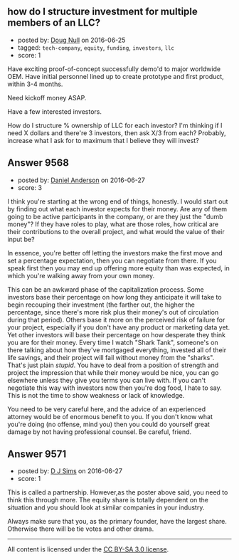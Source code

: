 ## how do I structure investment for multiple members of an LLC?

- posted by: [Doug Null](https://stackexchange.com/users/387639/doug-null) on 2016-06-25
- tagged: `tech-company`, `equity`, `funding`, `investors`, `llc`
- score: 1

Have exciting proof-of-concept successfully demo'd to major worldwide OEM.
Have initial personnel lined up to create prototype and first product, within 3-4 months.

Need kickoff money ASAP.

Have a few interested investors.

How do I structure % ownership of LLC for each investor?
I'm thinking if I need X dollars and there're 3 investors, then ask X/3 from each?   Probably, increase what I ask for to maximum that I believe they will invest?




## Answer 9568

- posted by: [Daniel Anderson](https://stackexchange.com/users/8398759/daniel-anderson) on 2016-06-27
- score: 3

I think you're starting at the wrong end of things, honestly.  I would start out by finding out what each investor expects for their money.  Are any of them going to be active participants in the company, or are they just the "dumb money"?  If they have roles to play, what are those roles, how critical are their contributions to the overall project, and what would the value of their input be?

In essence, you're better off letting the investors make the first move and set a percentage expectation, then you can negotiate from there.  If you speak first then you may end up offering more equity than was expected, in which you're walking away from your own money.

This can be an awkward phase of the capitalization process.  Some investors base their percentage on how long they anticipate it will take to begin recouping their investment (the farther out, the higher the percentage, since there's more risk plus their money's out of circulation during that period).  Others base it more on the perceived risk of failure for your project, especially if you don't have any product or marketing data yet.  Yet other investors will base their percentage on how desperate they think you are for their money.  Every time I watch "Shark Tank", someone's on there talking about how they've mortgaged everything, invested all of their life savings, and their project will fail without money from the "sharks".  That's just plain *stupid*.  You have to deal from a position of strength and project the impression that while their money would be nice, you can go elsewhere unless they give you terms you can live with.  If you can't negotiate this way with investors now then you're dog food, I hate to say.  This is not the time to show weakness or lack of knowledge.

You need to be very careful here, and the advice of an experienced attorney would be of enormous benefit to you.  If you don't know what you're doing (no offense, mind you) then you could do yourself great damage by not having professional counsel.  Be careful, friend.


## Answer 9571

- posted by: [D J Sims](https://stackexchange.com/users/7242000/d-j-sims) on 2016-06-27
- score: 1

This is called a partnership. However,as the poster above said, you need to think this through more. The equity share is totally dependent on the situation and you should look at similar companies in your industry.

Always make sure that you, as the primary founder, have the largest share. Otherwise there will be tie votes and other drama.



---

All content is licensed under the [CC BY-SA 3.0 license](https://creativecommons.org/licenses/by-sa/3.0/).
